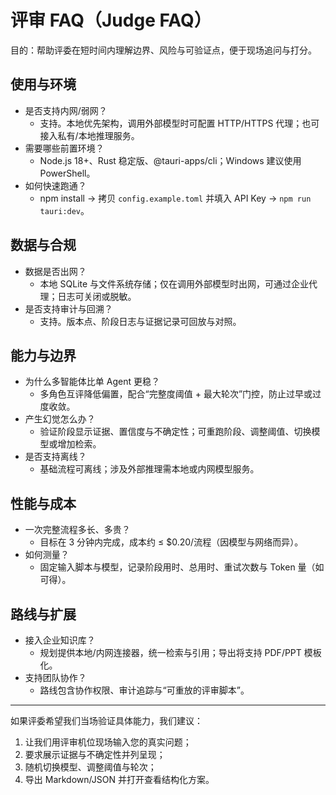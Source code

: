 # 评审 FAQ（Judge FAQ）

目的：帮助评委在短时间内理解边界、风险与可验证点，便于现场追问与打分。

## 使用与环境
- 是否支持内网/弱网？
  - 支持。本地优先架构，调用外部模型时可配置 HTTP/HTTPS 代理；也可接入私有/本地推理服务。
- 需要哪些前置环境？
  - Node.js 18+、Rust 稳定版、@tauri-apps/cli；Windows 建议使用 PowerShell。
- 如何快速跑通？
  - npm install → 拷贝 `config.example.toml` 并填入 API Key → `npm run tauri:dev`。

## 数据与合规
- 数据是否出网？
  - 本地 SQLite 与文件系统存储；仅在调用外部模型时出网，可通过企业代理；日志可关闭或脱敏。
- 是否支持审计与回溯？
  - 支持。版本点、阶段日志与证据记录可回放与对照。

## 能力与边界
- 为什么多智能体比单 Agent 更稳？
  - 多角色互评降低偏置，配合“完整度阈值 + 最大轮次”门控，防止过早或过度收敛。
- 产生幻觉怎么办？
  - 验证阶段显示证据、置信度与不确定性；可重跑阶段、调整阈值、切换模型或增加检索。
- 是否支持离线？
  - 基础流程可离线；涉及外部推理需本地或内网模型服务。

## 性能与成本
- 一次完整流程多长、多贵？
  - 目标在 3 分钟内完成，成本约 ≤ $0.20/流程（因模型与网络而异）。
- 如何测量？
  - 固定输入脚本与模型，记录阶段用时、总用时、重试次数与 Token 量（如可得）。

## 路线与扩展
- 接入企业知识库？
  - 规划提供本地/内网连接器，统一检索与引用；导出将支持 PDF/PPT 模板化。
- 支持团队协作？
  - 路线包含协作权限、审计追踪与“可重放的评审脚本”。

---
如果评委希望我们当场验证具体能力，我们建议：
1) 让我们用评审机位现场输入您的真实问题；
2) 要求展示证据与不确定性并列呈现；
3) 随机切换模型、调整阈值与轮次；
4) 导出 Markdown/JSON 并打开查看结构化方案。
